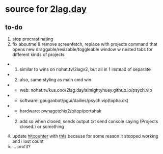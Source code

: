# source for [2lag.day](https://2lag.day)

## to-do

1. stop procrastinating
2. fix aboutme & remove screenfetch, replace with projects command that opens new draggable/resizable/toggleable window w nested tabs for different kinds of projects
* 1. similar to wins on nohat.tv/2lagv2, but all in 1 instead of separate
* 2. also, same styling as main cmd win
* * web: nohat.tv/kus.ooo/2lag.day/almightyhuey.github.io/psych.vip
* * software: gauganbot/pgui/dailies/psych.vip(topha.ck)
* * hardware: pwnagotchix2/pitop/portahak
* 2. add so when closed, sends output txt send console saying (Projects closed.) or something
4. update [hitcounter](https://www.hitwebcounter.com/webcounter.php) with [this](https://www.youtube.com/watch?v=WTHrtiMEjk0) because for some reason it stopped working and i lost count
5. ... profit?
